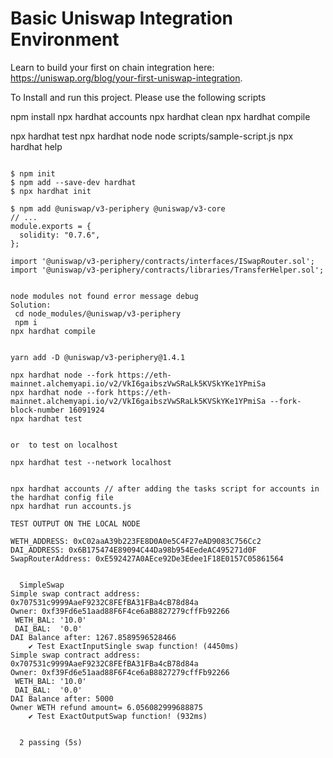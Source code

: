 # Basic Uniswap Integration Environment
Learn to build your first on chain integration here: https://uniswap.org/blog/your-first-uniswap-integration. 


To  Install and run this project. Please use the following scripts

npm install
npx hardhat accounts
npx hardhat clean
npx hardhat compile

npx hardhat test
npx hardhat node
node scripts/sample-script.js
npx hardhat help
```

$ npm init
$ npm add --save-dev hardhat
$ npx hardhat init

$ npm add @uniswap/v3-periphery @uniswap/v3-core
// ...
module.exports = {
  solidity: "0.7.6",
};

import '@uniswap/v3-periphery/contracts/interfaces/ISwapRouter.sol';
import '@uniswap/v3-periphery/contracts/libraries/TransferHelper.sol';


node modules not found error message debug
Solution:
 cd node_modules/@uniswap/v3-periphery
 npm i 
npx hardhat compile


yarn add -D @uniswap/v3-periphery@1.4.1

npx hardhat node --fork https://eth-mainnet.alchemyapi.io/v2/VkI6gaibszVwSRaLk5KVSkYKe1YPmiSa
npx hardhat node --fork https://eth-mainnet.alchemyapi.io/v2/VkI6gaibszVwSRaLk5KVSkYKe1YPmiSa --fork-block-number 16091924
npx hardhat test 


or  to test on localhost

npx hardhat test --network localhost


npx hardhat accounts // after adding the tasks script for accounts in the hardhat config file
npx hardhat run accounts.js

TEST OUTPUT ON THE LOCAL NODE

WETH_ADDRESS: 0xC02aaA39b223FE8D0A0e5C4F27eAD9083C756Cc2
DAI_ADDRESS: 0x6B175474E89094C44Da98b954EedeAC495271d0F
SwapRouterAddress: 0xE592427A0AEce92De3Edee1F18E0157C05861564


  SimpleSwap
Simple swap contract address: 0x707531c9999AaeF9232C8FEfBA31FBa4cB78d84a
Owner: 0xf39Fd6e51aad88F6F4ce6aB8827279cffFb92266 
 WETH_BAL: '10.0' 
 DAI_BAL:  '0.0'
DAI Balance after: 1267.8589596528466
    ✔ Test ExactInputSingle swap function! (4450ms)
Simple swap contract address: 0x707531c9999AaeF9232C8FEfBA31FBa4cB78d84a
Owner: 0xf39Fd6e51aad88F6F4ce6aB8827279cffFb92266 
 WETH_BAL: '10.0' 
 DAI_BAL:  '0.0'
DAI Balance after: 5000
Owner WETH refund amount= 6.056082999688875
    ✔ Test ExactOutputSwap function! (932ms)


  2 passing (5s)